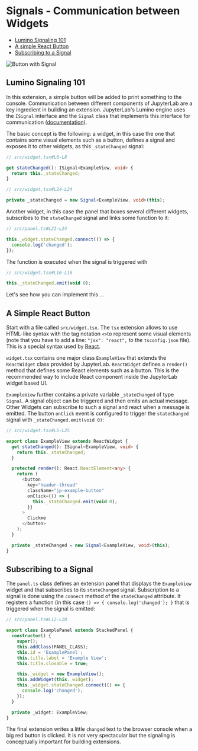 # Signals - Communication between Widgets

- [Lumino Signaling 101](#lumino-signaling-101)
- [A simple React Button](#a-simple-react-button)
- [Subscribing to a Signal](#subscribing-to-a-signal)

![Button with Signal](preview.png)

## Lumino Signaling 101

In this extension, a simple button will be added to print something to the console.
Communication between different components of JupyterLab are a key ingredient in building an
extension. JupyterLab's Lumino engine uses the `ISignal` interface and the
`Signal` class that implements this interface for communication
([documentation](https://jupyterlab.github.io/lumino/api/signaling/globals.html)).

The basic concept is the following: a widget, in this case the one that contains
some visual elements such as a button, defines a signal and exposes it to other
widgets, as this `_stateChanged` signal:

```ts
// src/widget.tsx#L6-L8

get stateChanged(): ISignal<ExampleView, void> {
  return this._stateChanged;
}
```

```ts
// src/widget.tsx#L24-L24

private _stateChanged = new Signal<ExampleView, void>(this);
```

Another widget, in this case the panel that boxes several different widgets,
subscribes to the `stateChanged` signal and links some function to it:

```ts
// src/panel.ts#L22-L24

this._widget.stateChanged.connect(() => {
  console.log('changed');
});
```

The function is executed when the signal is triggered with

```ts
// src/widget.tsx#L16-L16

this._stateChanged.emit(void 0);
```

Let's see how you can implement this ...

## A Simple React Button

Start with a file called `src/widget.tsx`. The `tsx` extension allows to use
HTML-like syntax with the tag notation `<>`to represent some visual elements
(note that you have to add a line: `"jsx": "react",` to the
`tsconfig.json` file). This is a special syntax used by [React](https://reactjs.org/tutorial/tutorial.html).

`widget.tsx` contains one major class `ExampleView` that extends the
`ReactWidget` class provided by JupyterLab. `ReactWidget` defines a
`render()` method that defines some React elements such as a button. This
is the recommended way to include React component inside the JupyterLab widget
based UI.

`ExampleView` further contains a private variable `_stateChanged` of type
`Signal`. A signal object can be triggered and then emits an actual message.
Other Widgets can subscribe to such a signal and react when a message is
emitted. The button `onClick` event is configured to trigger the
`stateChanged` signal with `_stateChanged.emit(void 0)`:

```ts
// src/widget.tsx#L5-L25

export class ExampleView extends ReactWidget {
  get stateChanged(): ISignal<ExampleView, void> {
    return this._stateChanged;
  }

  protected render(): React.ReactElement<any> {
    return (
      <button
        key="header-thread"
        className="jp-example-button"
        onClick={() => {
          this._stateChanged.emit(void 0);
        }}
      >
        Clickme
      </button>
    );
  }

  private _stateChanged = new Signal<ExampleView, void>(this);
}
```

## Subscribing to a Signal

The `panel.ts` class defines an extension panel that displays the
`ExampleView` widget and that subscribes to its `stateChanged` signal.
Subscription to a signal is done using the `connect` method of the
`stateChanged` attribute. It registers a function (in this case
`() => { console.log('changed'); }` that is triggered when the signal is
emitted:

```ts
// src/panel.ts#L12-L28

export class ExamplePanel extends StackedPanel {
  constructor() {
    super();
    this.addClass(PANEL_CLASS);
    this.id = 'ExamplePanel';
    this.title.label = 'Example View';
    this.title.closable = true;

    this._widget = new ExampleView();
    this.addWidget(this._widget);
    this._widget.stateChanged.connect(() => {
      console.log('changed');
    });
  }

  private _widget: ExampleView;
}
```

The final extension writes a little `changed` text to the browser console when
a big red button is clicked. It is not very spectacular but the signaling is
conceptually important for building extensions.
